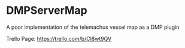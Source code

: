 # DMPServerMap
A poor implementation of the telemachus vessel map as a DMP plugin

Trello Page: https://trello.com/b/Cl8wt9QV